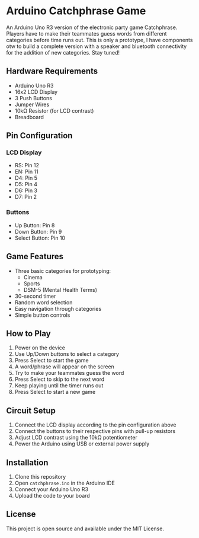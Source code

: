 # Arduino Catchphrase Game

An Arduino Uno R3 version of the electronic party game Catchphrase. Players have to make their teammates guess words from different categories before time runs out. This is only a prototype, I have components otw to build a complete version with a speaker and bluetooth connectivity for the addition of new categories. Stay tuned!

## Hardware Requirements

- Arduino Uno R3
- 16x2 LCD Display
- 3 Push Buttons
- Jumper Wires
- 10kΩ Resistor (for LCD contrast)
- Breadboard

## Pin Configuration

### LCD Display
- RS: Pin 12
- EN: Pin 11
- D4: Pin 5
- D5: Pin 4
- D6: Pin 3
- D7: Pin 2

### Buttons
- Up Button: Pin 8
- Down Button: Pin 9
- Select Button: Pin 10

## Game Features

- Three basic categories for prototyping:
  - Cinema
  - Sports
  - DSM-5 (Mental Health Terms)
- 30-second timer
- Random word selection
- Easy navigation through categories
- Simple button controls

## How to Play

1. Power on the device
2. Use Up/Down buttons to select a category
3. Press Select to start the game
4. A word/phrase will appear on the screen
5. Try to make your teammates guess the word
6. Press Select to skip to the next word
7. Keep playing until the timer runs out
8. Press Select to start a new game

## Circuit Setup

1. Connect the LCD display according to the pin configuration above
2. Connect the buttons to their respective pins with pull-up resistors
3. Adjust LCD contrast using the 10kΩ potentiometer
4. Power the Arduino using USB or external power supply

## Installation

1. Clone this repository
2. Open `catchphrase.ino` in the Arduino IDE
3. Connect your Arduino Uno R3
4. Upload the code to your board

## License

This project is open source and available under the MIT License.
